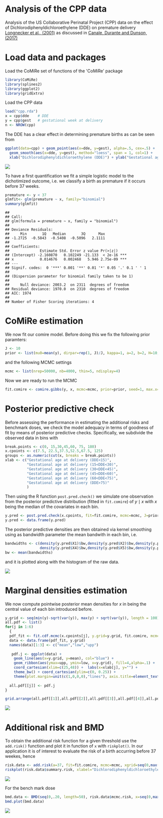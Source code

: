Analysis of the CPP data
================

Analysis of the US Collaborative Perinatal Project (CPP) data on the effect of Dichlorodiphenyldichloroethylene (DDE) on premature delivery [Longnecker et al., (2001)](http://www.thelancet.com/journals/lancet/article/PIIS0140673601053296/abstract) as discussed in [Canale, Durante and Dunson, (2017)](https://arxiv.org/abs/1701.02950)

Load data and packages
======================

Load the CoMiRe set of functions of the 'CoMiRe' package

``` r
library(CoMiRe)
library(splines2)
library(ggplot2)
library(gridExtra)
```

Load the CPP data

``` r
load("cpp.rda")
x = cpp$dde    # DDE 
y = cpp$gest   # gestational week at delivery
n <- NROW(cpp)
```

The DDE has a clear effect in determining premature births as can be seen from

``` r
ggplot(data=cpp) + geom_point(aes(x=dde, y=gest), alpha=.5, cex=.5) + 
  geom_smooth(aes(x=dde, y=gest), method="loess", span = 1, col=1) + 
  xlab("Dichlorodiphenyldichloroethylene (DDE)") + ylab("Gestational age at delivery") + theme_bw()
```

![](tutorial_img/figure-markdown_github-ascii_identifiers/unnamed-chunk-3-1.png)

To have a first quantification we fit a simple logistic model to the dichotimized outcome, i.e. we classify a birth as premature if it occurs before 37 weeks.

``` r
premature <- y < 37
glmfit<- glm(premature ~ x, family="binomial")
summary(glmfit)
```

    ## 
    ## Call:
    ## glm(formula = premature ~ x, family = "binomial")
    ## 
    ## Deviance Residuals: 
    ##     Min       1Q   Median       3Q      Max  
    ## -1.2725  -0.5843  -0.5408  -0.5096   2.1111  
    ## 
    ## Coefficients:
    ##              Estimate Std. Error z value Pr(>|z|)    
    ## (Intercept) -2.160870   0.102249 -21.133  < 2e-16 ***
    ## x            0.014676   0.002468   5.946 2.75e-09 ***
    ## ---
    ## Signif. codes:  0 '***' 0.001 '**' 0.01 '*' 0.05 '.' 0.1 ' ' 1
    ## 
    ## (Dispersion parameter for binomial family taken to be 1)
    ## 
    ##     Null deviance: 2003.2  on 2311  degrees of freedom
    ## Residual deviance: 1970.0  on 2310  degrees of freedom
    ## AIC: 1974
    ## 
    ## Number of Fisher Scoring iterations: 4

CoMiRe estimation
=================

We now fit our comire model. Before doing this we fix the following prior paramters:

``` r
J <- 10 
prior <- list(mu0=mean(y), dirpar=rep(1, J)/J, kappa=1, a=2, b=2, H=10, J=J, alpha=1)
```

and the following MCMC settings

``` r
mcmc <- list(nrep=50000, nb=4000, thin=5, ndisplay=4)
```

Now we are ready to run the MCMC

``` r
fit.comire <- comire.gibbs(y, x, mcmc=mcmc, prior=prior, seed=1, max.x=180)
```

Posterior predictive check
==========================

Before assessing the performance in estimating the additional risks and benchmark doses, we check the model adequacy in terms of goodness of fit by means of posterior predictive checks. Specifically, we subdivide the observed data in bins with

``` r
break.points <- c(0, 15,30,45,60, 75, 180)
x.cpoints <- c(7.5, 22.5,37.5,52.5,67.5, 125)
groups <- as.numeric(cut(x, breaks = break.points))
xlab <- c("Gestational age at delivery (DDE<15)",
          "Gestational age at delivery (15<DDE<30)",
          "Gestational age at delivery (30<DDE<45)",
          "Gestational age at delivery (45<DDE<60)",
          "Gestational age at delivery (60<DDE<75)",
          "Gestational age at delivery (DDE>75)"
          )
```

Then using the R function `post.pred.check()` we simulate one observation from the posterior predictive distribution (fitted in `fit.comire`) of *y* ∣ *x* with *x* being the median of the covariates in each bin.

``` r
y.pred <- post.pred.check(x.cpoints, fit=fit.comire, mcmc=mcmc, J=prior$J)
y.pred <- data.frame(y.pred)
```

The posterior predictive densities are then obtained via kernel smoothing using as bandwidth parameter the mean bandwith in each bin, i.e.

``` r
bandwidths <- c(density(y.pred$X1)$bw,density(y.pred$X2)$bw,density(y.pred$X3)$bw,
                density(y.pred$X4)$bw,density(y.pred$X5)$bw,density(y.pred$X6)$bw)
bw <- mean(bandwidths)
```

and it is plotted along with the histogram of the raw data.

![](tutorial_img/figure-markdown_github-ascii_identifiers/unnamed-chunk-11-1.png)

Marginal densities estimation
=============================

We now compute pointwise posterior mean densities for *x* in being the central value of each bin introduced before.

``` r
y.grid <- seq(min(y)-sqrt(var(y)), max(y) + sqrt(var(y)), length = 100) 
all.pdf <- list()
for(j in 1:6)
  {
  pdf_fit <- fit.cdf.mcmc(x.cpoints[j], y.grid=y.grid, fit.comire, mcmc=mcmc, H=10, max.x=180)
  data <- data.frame(pdf_fit, y.grid)
  names(data)[1:3] <- c("mean","low","upp")
 
   pdf.j <- ggplot(data) +  
    geom_line(aes(x=y.grid, y=mean), col="blue") +
    geom_ribbon(aes(ymax=upp, ymin=low, x=y.grid), fill=4,alpha=.1) + 
    coord_cartesian(xlim=c(25,48)) +  labs(x=xlab[j], y="") + 
    theme_bw() + coord_cartesian(ylim=c(0, 0.25)) +
    theme(plot.margin=unit(c(1,0,0,0),"lines"), axis.title=element_text(size=10))
  
  all.pdf[[j]] <- pdf.j
}

grid.arrange(all.pdf[[1]],all.pdf[[2]],all.pdf[[3]],all.pdf[[4]],all.pdf[[5]],all.pdf[[6]], ncol=3, nrow=2)
```

![](tutorial_img/figure-markdown_github-ascii_identifiers/unnamed-chunk-12-1.png)

Additional risk and BMD
=======================

To obtain the additional risk function for a given threshold use the `add.risk()` function and plot it in function of `x` with `riskplot()`. In our application it is of interest to evaluate the risk of a birth accurring before 37 weekes, hence

``` r
risk.data <- add.risk(a=37, fit=fit.comire, mcmc=mcmc, xgrid=seq(0,max(x), length=100), y=y)
riskplot(risk.data$summary.risk, xlabel="Dichlorodiphenyldichloroethylene (DDE)", x=x)
```

![](tutorial_img/figure-markdown_github-ascii_identifiers/unnamed-chunk-13-1.png)

For the bench mark dose

``` r
bmd.data <- BMD(seq(0,.20, length=50), risk.data$mcmc.risk, x=seq(0,max(x), length=100))
bmd.plot(bmd.data)
```

![](tutorial_img/figure-markdown_github-ascii_identifiers/unnamed-chunk-14-1.png)
